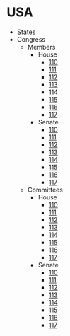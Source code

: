 # USA

- [States](states.csv)
- Congress
  - Members
    - House
      - [110](congress/members/house/110.csv)
      - [111](congress/members/house/111.csv)
      - [112](congress/members/house/112.csv)
      - [113](congress/members/house/113.csv)
      - [114](congress/members/house/114.csv)
      - [115](congress/members/house/115.csv)
      - [116](congress/members/house/116.csv)
      - [117](congress/members/house/117.csv)
    - Senate
      - [110](congress/members/senate/110.csv)
      - [111](congress/members/senate/111.csv)
      - [112](congress/members/senate/112.csv)
      - [113](congress/members/senate/113.csv)
      - [114](congress/members/senate/114.csv)
      - [115](congress/members/senate/115.csv)
      - [116](congress/members/senate/116.csv)
      - [117](congress/members/senate/117.csv)
  - Committees
    - House
      - [110](congress/committees/house/110.csv)
      - [111](congress/committees/house/111.csv)
      - [112](congress/committees/house/112.csv)
      - [113](congress/committees/house/113.csv)
      - [114](congress/committees/house/114.csv)
      - [115](congress/committees/house/115.csv)
      - [116](congress/committees/house/116.csv)
      - [117](congress/committees/house/117.csv)
    - Senate
      - [110](congress/committees/senate/110.csv)
      - [111](congress/committees/senate/111.csv)
      - [112](congress/committees/senate/112.csv)
      - [113](congress/committees/senate/113.csv)
      - [114](congress/committees/senate/114.csv)
      - [115](congress/committees/senate/115.csv)
      - [116](congress/committees/senate/116.csv)
      - [117](congress/committees/senate/117.csv)